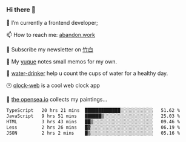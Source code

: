 ### Hi there 👋

<!--
**Alfxjx/Alfxjx** is a ✨ _special_ ✨ repository because its `README.md` (this file) appears on your GitHub profile.

Here are some ideas to get you started:

- 🔭 I’m currently working on ...
- 🌱 I’m currently learning ...
- 👯 I’m looking to collaborate on ...
- 🤔 I’m looking for help with ...
- 💬 Ask me about ...
- 📫 How to reach me: ...
- 😄 Pronouns: ...
- ⚡ Fun fact: ...
-->
🔭  I’m currently a frontend developer;

📫  How to reach me: [abandon.work](https://www.abandon.work/)

🎉  Subscribe my newsletter on [竹白](https://alfxjx.zhubai.love/)

🌱  My [yuque](https://www.yuque.com/alfxjx) notes small memos for my own.

🥤  [water-drinker](https://weldingboys.vercel.app/water) help u count the cups of water for a healthy day.

🕑  [qlock-web](https://qlock-web.vercel.app) is a cool web clock app

🌊  [the opensea.io](https://opensea.io/assets/0x495f947276749ce646f68ac8c248420045cb7b5e/29433830147332339639115006737701029562687338063458078299874716625823015632897) collects my paintings...

<!--START_SECTION:waka-->

```txt
TypeScript   20 hrs 21 mins  █████████████░░░░░░░░░░░░   51.62 %
JavaScript   9 hrs 51 mins   ██████▒░░░░░░░░░░░░░░░░░░   25.03 %
HTML         3 hrs 43 mins   ██▒░░░░░░░░░░░░░░░░░░░░░░   09.46 %
Less         2 hrs 26 mins   █▓░░░░░░░░░░░░░░░░░░░░░░░   06.19 %
JSON         2 hrs 2 mins    █▒░░░░░░░░░░░░░░░░░░░░░░░   05.16 %
```

<!--END_SECTION:waka-->

